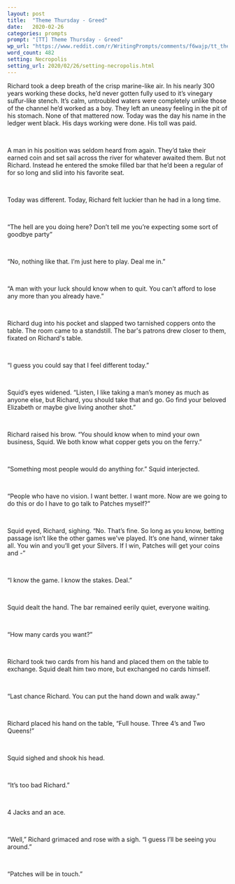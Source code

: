 ```yaml
---
layout: post
title:  "Theme Thursday - Greed"
date:   2020-02-26
categories: prompts
prompt: "[TT] Theme Thursday - Greed"
wp_url: "https://www.reddit.com/r/WritingPrompts/comments/f6wajp/tt_theme_thursday_greed/fivc6wk/"
word_count: 482
setting: Necropolis
setting_url: 2020/02/26/setting-necropolis.html
---
```


Richard took a deep breath of the crisp marine-like air. In his nearly 300 years working these docks, he’d never gotten fully used to it’s vinegary sulfur-like stench. It’s calm, untroubled waters were completely unlike those of the channel he’d worked as a boy. They left an uneasy feeling in the pit of his stomach. None of that mattered now. Today was the day his name in the ledger went black. His days working were done. His toll was paid.
<p>&nbsp;</p>
A man in his position was seldom heard from again. They’d take their earned coin and set sail across the river for whatever awaited them. But not Richard. Instead he entered the smoke filled bar that he’d been a regular of for so long and slid into his favorite seat.
<p>&nbsp;</p>
Today was different. Today, Richard felt luckier than he had in a long time.
<p>&nbsp;</p>
“The hell are you doing here? Don’t tell me you’re expecting some sort of goodbye party”
<p>&nbsp;</p>
“No, nothing like that. I’m just here to play. Deal me in.”
<p>&nbsp;</p>
“A man with your luck should know when to quit. You can’t afford to lose any more than you already have.”
<p>&nbsp;</p>
Richard dug into his pocket and slapped two tarnished coppers onto the table. The room came to a standstill. The bar's patrons drew closer to them, fixated on Richard's table.
<p>&nbsp;</p>
“I guess you could say that I feel different today.”
<p>&nbsp;</p>
Squid’s eyes widened. “Listen, I like taking a man’s money as much as anyone else, but Richard, you should take that and go. Go find your beloved Elizabeth or maybe give living another shot.”
<p>&nbsp;</p>
Richard raised his brow. “You should know when to mind your own business, Squid. We both know what copper gets you on the ferry.”
<p>&nbsp;</p>
“Something most people would do anything for.” Squid interjected.
<p>&nbsp;</p>
“People who have no vision. I want better. I want more. Now are we going to do this or do I have to go talk to Patches myself?”
<p>&nbsp;</p>
Squid eyed, Richard, sighing. “No. That’s fine. So long as you know, betting passage isn’t like the other games we’ve played. It’s one hand, winner take all. You win and you’ll get your Silvers. If I win, Patches will get your coins and -”
<p>&nbsp;</p>
“I know the game. I know the stakes. Deal.”
<p>&nbsp;</p>
Squid dealt the hand. The bar remained eerily quiet, everyone waiting.
<p>&nbsp;</p>
“How many cards you want?”
<p>&nbsp;</p>
Richard took two cards from his hand and placed them on the table to exchange. Squid dealt him two more, but exchanged no cards himself.
<p>&nbsp;</p>
“Last chance Richard. You can put the hand down and walk away.”
<p>&nbsp;</p>
Richard placed his hand on the table, “Full house. Three 4’s and Two Queens!”
<p>&nbsp;</p>
Squid sighed and shook his head.
<p>&nbsp;</p>
“It’s too bad Richard.”
<p>&nbsp;</p>
4 Jacks and an ace.
<p>&nbsp;</p>
“Well,” Richard grimaced and rose with a sigh. “I guess I’ll be seeing you around.”
<p>&nbsp;</p>
“Patches will be in touch.”

